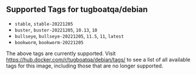 ## Supported Tags for tugboatqa/debian

* `stable`, `stable-20221205`
* `buster`, `buster-20221205`, `10.13`, `10`
* `bullseye`, `bullseye-20221205`, `11.5`, `11`, `latest`
* `bookworm`, `bookworm-20221205`

The above tags are currently supported. Visit https://hub.docker.com/r/tugboatqa/debian/tags/ to see a list of all available tags for this image, including those that are no longer supported.
